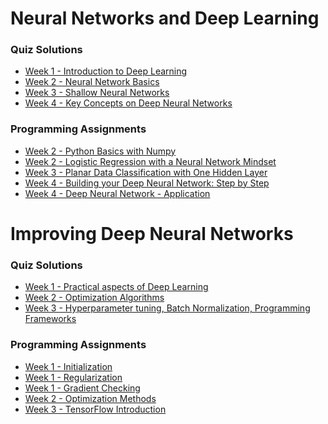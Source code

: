 # Neural Networks and Deep Learning

### Quiz Solutions

- [Week 1 - Introduction to Deep Learning](https://github.com/acelyavul/coursera_deep_learning/blob/main/C1%20-%20Neural%20Networks%20and%20Deep%20Learning/1-Introduction%20to%20deep%20learning.md)
- [Week 2 - Neural Network Basics](https://github.com/acelyavul/coursera_deep_learning/blob/main/C1%20-%20Neural%20Networks%20and%20Deep%20Learning/2-Neural%20Network%20Basics.md)
- [Week 3 - Shallow Neural Networks](https://github.com/acelyavul/coursera_deep_learning/blob/main/C1%20-%20Neural%20Networks%20and%20Deep%20Learning/3-Shallow%20Neural%20Networks.md)
- [Week 4 - Key Concepts on Deep Neural Networks](https://github.com/acelyavul/coursera_deep_learning/blob/main/C1%20-%20Neural%20Networks%20and%20Deep%20Learning/4-Key%20Concepts%20on%20Deep%20Neural%20Networks.md)

### Programming Assignments

- [Week 2 - Python Basics with Numpy](https://github.com/acelyavul/coursera_deep_learning/blob/main/C1%20-%20Neural%20Networks%20and%20Deep%20Learning/Week-2/A1%20-%20Python%20Basics%20with%20Numpy/Python_Basics_with_Numpy.ipynb)
- [Week 2 - Logistic Regression with a Neural Network Mindset](https://github.com/acelyavul/coursera_deep_learning/blob/main/C1%20-%20Neural%20Networks%20and%20Deep%20Learning/Week-2/A2%20-%20Logistic%20Regression%20with%20a%20Neural%20Network%20mindset/Logistic_Regression_with_a_Neural_Network_mindset.ipynb)
- [Week 3 - Planar Data Classification with One Hidden Layer](https://github.com/acelyavul/coursera_deep_learning/blob/main/C1%20-%20Neural%20Networks%20and%20Deep%20Learning/Week-3/A1%20-%20Planar%20Data%20Classification%20with%20One%20Hidden%20Layer/Planar_data_classification_with_one_hidden_layer.ipynb)
- [Week 4 - Building your Deep Neural Network: Step by Step](https://github.com/acelyavul/coursera_deep_learning/blob/main/C1%20-%20Neural%20Networks%20and%20Deep%20Learning/Week-4/A1%20-%20Building%20your%20Deep%20Neural%20Network%20Step%20by%20Step/Building_your_Deep_Neural_Network_Step_by_Step.ipynb)
- [Week 4 - Deep Neural Network - Application](https://github.com/acelyavul/coursera_deep_learning/blob/main/C1%20-%20Neural%20Networks%20and%20Deep%20Learning/Week-4/A2%20-%20Deep%20Neural%20Network%20-%20Application/Deep%20Neural%20Network%20-%20Application.ipynb)


# Improving Deep Neural Networks


### Quiz Solutions
- [Week 1 - Practical aspects of Deep Learning]()
- [Week 2 - Optimization Algorithms]()
- [Week 3 - Hyperparameter tuning, Batch Normalization, Programming Frameworks]()

### Programming Assignments

- [Week 1 - Initialization]()
- [Week 1 - Regularization]()
- [Week 1 - Gradient Checking]()
- [Week 2 - Optimization Methods]()
- [Week 3 - TensorFlow Introduction]()